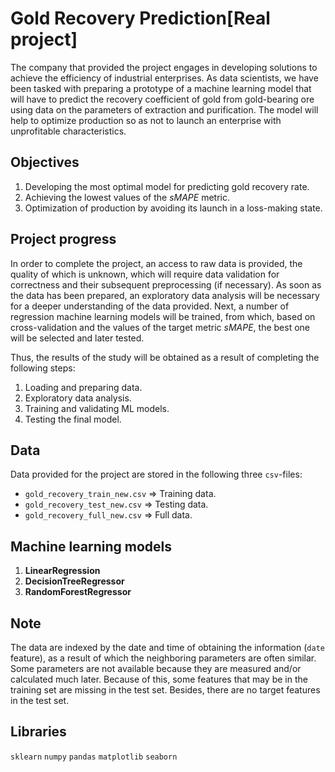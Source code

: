 # Gold Recovery Prediction[Real project]

The company that provided the project engages in developing solutions to achieve the efficiency of industrial enterprises. As data scientists, we have been tasked with preparing a prototype of a machine learning model that will have to predict the recovery coefficient of gold from gold-bearing ore using data on the parameters of extraction and purification. The model will help to optimize production so as not to launch an enterprise with unprofitable characteristics.

## Objectives

1. Developing the most optimal model for predicting gold recovery rate.
2. Achieving the lowest values of the *sMAPE* metric.
3. Optimization of production by avoiding its launch in a loss-making state.

## Project progress

In order to complete the project, an access to raw data is provided, the quality of which is unknown, which will require data validation for correctness and their subsequent preprocessing (if necessary). As soon as the data has been prepared, an exploratory data analysis will be necessary for a deeper understanding of the data provided. Next, a number of regression machine learning models will be trained, from which, based on cross-validation and the values of the target metric *sMAPE*, the best one will be selected and later tested.

Thus, the results of the study will be obtained as a result of completing the following steps:

1. Loading and preparing data.
2. Exploratory data analysis.
3. Training and validating ML models.
4. Testing the final model.

## Data 

Data provided for the project are stored in the following three `csv`-files: 

* `gold_recovery_train_new.csv` => Training data.
* `gold_recovery_test_new.csv` => Testing data.
* `gold_recovery_full_new.csv` => Full data.

## Machine learning models 

1. **LinearRegression**
2. **DecisionTreeRegressor**
3. **RandomForestRegressor**

## Note

The data are indexed by the date and time of obtaining the information (`date` feature), as a result of which the neighboring parameters are often similar. Some parameters are not available because they are measured and/or calculated much later. Because of this, some features that may be in the training set are missing in the test set. Besides, there are no target features in the test set.

## Libraries

`sklearn` `numpy` `pandas` `matplotlib` `seaborn`
